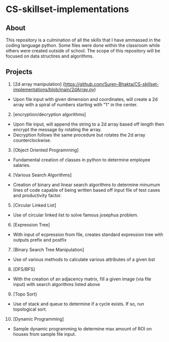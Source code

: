 # CS-skillset-implementations

## About

This repository is a culmination of all the skills that I have ammassed in the coding language python. Some files were done within the classroom while others were created outside of school. The scope of this repository will be focused on data structires and algorithms.


## Projects

1. [2d array manipulation] (https://github.com/Suren-Bhakta/CS-skillset-implementations/blob/main/2dArray.py)

  - Upon file input with given dimension and coordinates, will create a 2d array with a spiral of numbers starting with "1" in the center.



2. [encryption/decryption algorithms]

  - Upon file input, will append the string to a 2d array based off length then encrypt the message by rotating the array.
  - Decryption follows the same procedure but rotates the 2d array counterclockwise.


3. [Object Oriented Programming]

  - Fundamental creation of classes in python to determine employee salaries.


4. [Various Search Algorithms]

  - Creation of binary and linear search algorithms to determine minumum lines of code capable of being written based off input file of test cases and productivity factor.


5. [Circular Linked List]

  - Use of circular linked list to solve famous josephus problem.


6. [Expression Tree]

  - With input of ecpression from file, creates standard expression tree with outputs prefix and postfix


7. [Binary Search Tree Manipulation]

  - Use of various methods to calculate various attributes of a given bst



8. [DFS/BFS]

  - With the creation of an adjacency matrix, fill a given image (via file input) with search algorithms listed above


9. [Topo Sort}

  - Use of stack and queue to determine if a cycle exists. If so, run topological sort.


10. [Dynamic Programming]

  - Sample dynamic programming to determine max amount of ROI on houses from sample file input.

